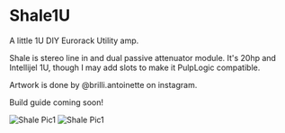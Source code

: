 # Shale1U
A little 1U DIY Eurorack Utility amp.

Shale is stereo line in and dual passive attenuator module. It's 20hp and Intellijel 1U, though I may add slots to make it PulpLogic compatible.

Artwork is done by @brilli.antoinette on instagram.

Build guide coming soon!

![Shale Pic1](https://i.imgur.com/vS0feOJ.jpg)
![Shale Pic1](https://i.imgur.com/S9KyIhih.jpg)
